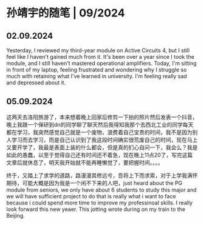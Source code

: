 # 孙靖宇的随笔 | 09/2024

## 02.09.2024  

Yesterday, I reviewed my third-year module on Active Circuits 4, but I still feel like I haven't gained much from it. It's been over a year since I took the module, and I still haven't mastered operational amplifiers. Today, I'm sitting in front of my laptop, feeling frustrated and wondering why I struggle so much with retaining what I've learned in university. I'm feeling really sad and depressed about it.

## 05.09.2024  

这两天去洛阳旅游了，本来想着晚上回家后修剪一下拍的照片然后发表一个抖音，晚上我跟一个保研到dn的同学聊了聊天然后我得知我那个去西北工业的同学每天都在学习，我突然感觉自己就是一个废物，浪费着自己宝贵的时间，我不是因为别人学习而去学习，而是自己认识到了我这段时间确实很荒废自己的时间，现在马上又要开学了，我最是表面上装的什么都会，但是真的扪心自问一下，我会么？我是如此的愚蠢，以至于觉得自己还有时间还不着急，现在晚上11点20了，写完这篇文章后就休息了，明天我开始就不能再睡懒觉了，要把握时间。。。。

终于，又踏上了求学的道路，路漫漫其修远兮，吾将上下而求索，对于上学我满怀期待，可能大概是因为我是一个闲不下来的人吧，just heard about the PG module from seniors, we only have about 6 students to study this major and we will have sufficient project to do that is really what i want to face because i could spend more time to improve my professinoal skills. I really look forward this new yeaer. This jotting wrote during on my train to the Beijing.